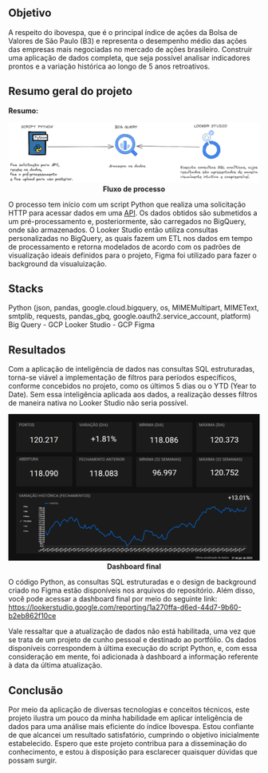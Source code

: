 ## Objetivo
A respeito do ibovespa, que é o principal índice de ações da Bolsa de Valores de São Paulo (B3) e representa o desempenho médio das ações das empresas mais negociadas no mercado de ações brasileiro. Construir uma aplicação de dados completa, que seja possível analisar indicadores prontos e a variação histórica ao longo de 5 anos retroativos.


## Resumo geral do projeto 
<b>Resumo:</b>
<p align="center">
  <img  src="prints/0_fluxo_de_processo.png">
  <b>Fluxo de processo</b>
</p>

O processo tem início com um script Python que realiza uma solicitação HTTP para acessar dados em uma [API](https://brapi.dev/). Os dados obtidos são submetidos a um pré-processamento e, posteriormente, são carregados no BigQuery, onde são armazenados. O Looker Studio então utiliza consultas personalizadas no BigQuery, as quais fazem um ETL nos dados em tempo de processamento e retorna modelados de acordo com os padrões de visualização ideais definidos para o projeto, Figma foi utilizado para fazer o background da visualuização.

## Stacks
Python (json, pandas, google.cloud.bigquery, os, MIMEMultipart, MIMEText, smtplib, requests, pandas_gbq, google.oauth2.service_account, platform)<br>
Big Query - GCP
Looker Studio - GCP
Figma

## Resultados
Com a aplicação de inteligência de dados nas consultas SQL estruturadas, torna-se viável a implementação de filtros para períodos específicos, conforme concebidos no projeto, como os últimos 5 dias ou o YTD (Year to Date). Sem essa inteligência aplicada aos dados, a realização desses filtros de maneira nativa no Looker Studio não seria possível.

<p align="center">
  <img  src="prints/dashboard.png">
  <b>Dashboard final</b>
</p>

O código Python, as consultas SQL estruturadas e o design de background criado no Figma estão disponíveis nos arquivos do repositório. Além disso, você pode acessar a dashboard final por meio do seguinte link:
https://lookerstudio.google.com/reporting/1a270ffa-d6ed-44d7-9b60-b2eb862f10ce

Vale ressaltar que a atualização de dados não está habilitada, uma vez que se trata de um projeto de cunho pessoal e destinado ao portfólio. Os dados disponíveis correspondem à última execução do script Python, e, com essa consideração em mente, foi adicionada à dashboard a informação referente à data da última atualização.

## Conclusão
Por meio da aplicação de diversas tecnologias e conceitos técnicos, este projeto ilustra um pouco da minha habilidade em aplicar inteligência de dados para uma análise mais eficiente do índice Ibovespa. Estou confiante de que alcancei um resultado satisfatório, cumprindo o objetivo inicialmente estabelecido. Espero que este projeto contribua para a disseminação do conhecimento, e estou à disposição para esclarecer quaisquer dúvidas que possam surgir.
